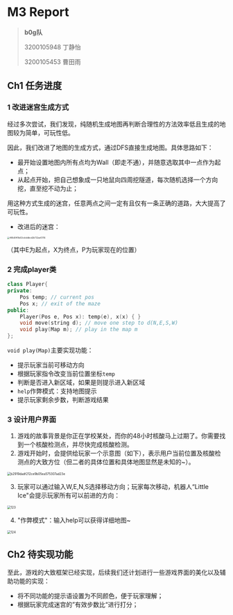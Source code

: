 # M3 Report

> **b0g队**
>
> 3200105948 丁静怡
>
> 3200105453 曹田雨

## Ch1 任务进度

### 1 改进迷宫生成方式

经过多次尝试，我们发现，纯随机生成地图再判断合理性的方法效率低且生成的地图较为简单，可玩性低。

因此，我们改进了地图的生成方式，通过DFS直接生成地图。具体思路如下：

- 最开始设置地图内所有点均为Wall（即走不通），并随意选取其中一点作为起点；
- 从起点开始，把自己想象成一只地鼠向四周挖隧道，每次随机选择一个方向挖，直至挖不动为止；

用这种方式生成的迷宫，任意两点之间一定有且仅有一条正确的道路，大大提高了可玩性。

- 改进后的迷宫：

<img src="C:\Users\Lenovo\AppData\Local\Temp\WeChat Files\486d0418a53cdcddbcd2b732aef3116.png" alt="486d0418a53cdcddbcd2b732aef3116" style="zoom: 33%;" />

（其中E为起点，X为终点，P为玩家现在的位置）

### 2 完成player类

```c++
class Player{
private:
    Pos temp; // current pos
    Pos x; // exit of the maze
public:
    Player(Pos e, Pos x): temp(e), x(x) { }
    void move(string d); // move one step to d(N,E,S,W)
    void play(Map m); // play in the map m
};
```

`void play(Map)`主要实现功能：

* 提示玩家当前可移动方向
* 根据玩家指令改变当前位置坐标`temp`
* 判断是否进入新区域，如果是则提示进入新区域
* `help`作弊模式：支持地图提示
* 提示玩家剩余步数，判断游戏结果



### 3 设计用户界面

1. 游戏的故事背景是你正在学校某处，而你的48小时核酸马上过期了。你需要找到一个核酸检测点，并尽快完成核酸检测。
2. 游戏开始时，会提供给玩家一个示意图（如下），表示用户当前位置及核酸检测点的大致方位（但二者的具体位置和具体地图显然是未知的~）。

<img src="C:\Users\Lenovo\AppData\Local\Temp\WeChat Files\b2919dadf212ce9b05ea575307ad23e.png" alt="b2919dadf212ce9b05ea575307ad23e" style="zoom: 50%;" />

3. 玩家可以通过输入W,E,N,S选择移动方向；玩家每次移动，机器人“Little Ice"会提示玩家所有可以前进的方向：

<img src="C:\Users\Lenovo\Desktop\123.png" alt="123" style="zoom: 50%;" />

4. "作弊模式"：输入help可以获得详细地图~

<img src="C:\Users\Lenovo\Desktop\124.png" alt="124" style="zoom: 50%;" />



## Ch2 待实现功能

至此，游戏的大致框架已经实现，后续我们还计划进行一些游戏界面的美化以及辅助功能的实现：

- 将不同功能的提示语设置为不同颜色，便于玩家理解；
- 根据玩家完成迷宫的”有效步数比“进行打分；